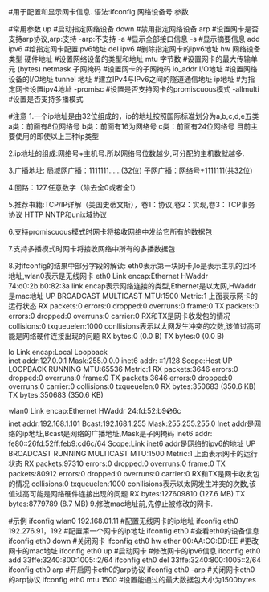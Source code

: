 #用于配置和显示网卡信息.
语法:ifconfig 网络设备号 参数

#常用参数
up			#启动指定网络设备
down			#禁用指定网络设备
arp			#设置网卡是否支持arp协议,arp:支持 -arp:不支持
-a			#显示全部接口信息
-s			#显示摘要信息
add ipv6		#给指定网卡配置ipv6地址
del ipv6		#删除指定网卡的ipv6地址
hw 网络设备类型 硬件地址	#设置网络设备的类型和地址
mtu 字节数		#设置网卡的最大传输单元 (bytes)
netmask 子网掩码	#设置网卡的子网掩码
io_addr I/O地址		#设置网络设备的I/O地址
tunnel 地址		#建立IPv4与IPv6之间的隧道通信地址
ip地址			#为指定网卡设置ipv4地址
-promisc		#设置是否支持网卡的promiscuous模式
-allmulti		#设置是否支持多播模式

#注意
1.一个ip地址是由32位组成的，ip的地址按照国际标准划分为a,b,c,d,e五类
	a类：前面有8位网络号
	b类：前面有16为网络号
	c类：前面有24位网络号
目前主要使用的即使以上三种ip类型

2.ip地址的组成:网络号+主机号.所以网络号位数越少,可分配的主机数就越多.

3.广播地址:
局域网广播：1111111......(32位)
子网广播：网络号+1111111(共32位)

4.回路：127.任意数字（除去全0或者全1）

5.推荐书籍:TCP/IP详解（美国史蒂文斯），卷1：协议,卷2：实现,卷3：TCP事务协议 HTTP NNTP和unix域协议

6.支持promiscuous模式时网卡将接收网络中发给它所有的数据包

7.支持多播模式时网卡将接收网络中所有的多播数据包

8.对ifconfig的结果中部分字段的解读:
eth0表示第一块网卡,lo是表示主机的回坏地址,wlan0表示是无线网卡
eth0      Link encap:Ethernet  HWaddr 74:d0:2b:b0:82:3a 
	  link encap表示网络连接的类型,Ethernet是以太网,HWaddr是mac地址
          UP BROADCAST MULTICAST  MTU:1500  Metric:1
	  上面表示网卡的运行状态
          RX packets:0 errors:0 dropped:0 overruns:0 frame:0
          TX packets:0 errors:0 dropped:0 overruns:0 carrier:0
	  RX和TX是网卡收发包的情况
          collisions:0 txqueuelen:1000
	  conllisions表示以太网发生冲突的次数,该值过高可能是网络硬件连接出现的问题
          RX bytes:0 (0.0 B)  TX bytes:0 (0.0 B)

lo        Link encap:Local Loopback  
          inet addr:127.0.0.1  Mask:255.0.0.0
          inet6 addr: ::1/128 Scope:Host
          UP LOOPBACK RUNNING  MTU:65536  Metric:1
          RX packets:3646 errors:0 dropped:0 overruns:0 frame:0
          TX packets:3646 errors:0 dropped:0 overruns:0 carrier:0
          collisions:0 txqueuelen:0 
          RX bytes:350683 (350.6 KB)  TX bytes:350683 (350.6 KB)

wlan0     Link encap:Ethernet  HWaddr 24:fd:52:b9:cd:6c  
          inet addr:192.168.1.101  Bcast:192.168.1.255  Mask:255.255.255.0
	  Inet addr是网络的ip地址,Bcast是网络的广播地址,Mask是子网掩码
          inet6 addr: fe80::26fd:52ff:feb9:cd6c/64 Scope:Link
	  inet6 addr是网络的ipv6的地址
          UP BROADCAST RUNNING MULTICAST  MTU:1500  Metric:1
	  上面表示网卡的运行状态
          RX packets:97310 errors:0 dropped:0 overruns:0 frame:0
          TX packets:80912 errors:0 dropped:0 overruns:0 carrier:0
	  RX和TX是网卡收发包的情况
          collisions:0 txqueuelen:1000 
	  conllisions表示以太网发生冲突的次数,该值过高可能是网络硬件连接出现的问题
          RX bytes:127609810 (127.6 MB)  TX bytes:8779789 (8.7 MB)
9.修改mac地址前,先停止被修改的网卡.

#示例
ifconfig wlan0 192.168.01.11		#配置无线网卡的ip地址
ifconfig eth0 192.276.91，192		#配置第一个网卡的ip地址
ifconfig eth0				#查看eth0的设备信息
ifconfig eth0 down			#关闭网卡
ifconfig eth0 hw ether 00:AA:CC:DD:EE	#更改网卡的mac地址
ifconfig eth0 up 			#启动网卡
#修改网卡的ipv6信息
ifconfig eth0 add 33ffe:3240:800:1005::2/64
ifconfig eth0 del 33ffe:3240:800:1005::2/64
ifconfig eth0 arp 			#开启网卡eth0的arp协议
ifconfig eth0 -arp			#关闭网卡eth0 的arp协议
ifconfig eth0 mtu 1500		#设置能通过的最大数据包大小为1500bytes

